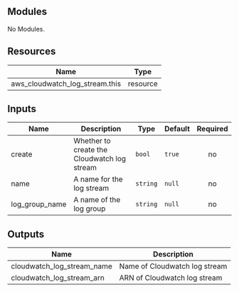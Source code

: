 ## Modules

No Modules.

## Resources

| Name | Type |
|------|------|
| aws_cloudwatch_log_stream.this | resource |

## Inputs

| Name | Description | Type | Default | Required |
|------|-------------|------|---------|:--------:|
| create | Whether to create the Cloudwatch log stream | `bool` | `true` | no |
| name | A name for the log stream | `string` | `null` | no |
| log_group_name | A name of the log group | `string` | `null` | no |

## Outputs

| Name | Description |
|------|-------------|
| cloudwatch_log_stream_name | Name of Cloudwatch log stream |
| cloudwatch_log_stream_arn | ARN of Cloudwatch log stream |